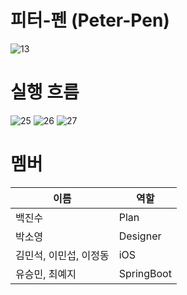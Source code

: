 # 피터-펜 (Peter-Pen)
![13](https://github.com/Hackathon-Team-Fairy/.github/assets/87902884/ebb2ee0f-02ba-441f-a51e-43e69549e007)

# 실행 흐름
![25](https://github.com/Hackathon-Team-Fairy/.github/assets/87902884/16f9dc83-e375-47ee-8695-bde99e612e0d)
![26](https://github.com/Hackathon-Team-Fairy/.github/assets/87902884/989bcfc5-cba3-4b0f-b06b-2d8e9a32e111)
![27](https://github.com/Hackathon-Team-Fairy/.github/assets/87902884/f6aff77f-c5dc-4bc7-b962-3081528bb422)

# 멤버
| 이름             | 역할                                                                |
| ----------------- | ------------------------------------------------------------------ |
| 백진수 | Plan |
| 박소영 | Designer |
| 김민석, 이민섭, 이정동 | iOS |
| 유승민, 최예지 | SpringBoot |
